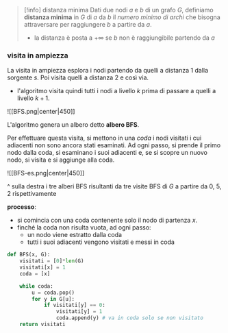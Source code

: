 > [!info] distanza minima
> Dati due nodi $a$ e $b$ di un grafo $G$, definiamo **distanza minima** in $G$ di $a$ da $b$ il *numero minimo di archi* che bisogna attraversare per raggiungere $b$ a partire da $a$.
> - la distanza è posta a $+\infty$ se $b$ non è raggiungibile partendo da $a$

### visita in ampiezza
La visita in ampiezza esplora i nodi partendo da quelli a distanza $1$ dalla sorgente $s$. Poi visita quelli a distanza $2$ e così via.
- l'algoritmo visita quindi tutti i nodi a livello $k$ prima di passare a quelli a livello $k+1$.

![[BFS.png|center|450]]

L'algoritmo genera un albero detto **albero BFS**.

Per effettuare questa visita, si mettono in una *coda* i nodi visitati i cui adiacenti non sono ancora stati esaminati.
Ad ogni passo, si prende il primo nodo dalla coda, si esaminano i suoi adiacenti e, se si scopre un nuovo nodo, si visita e si aggiunge alla coda.

![[BFS-es.png|center|450]]

^ sulla destra i tre alberi BFS risultanti da tre visite BFS di $G$ a partire da $0$, $5$, $2$ rispettivamente

**processo**:
- si comincia con una coda contenente solo il nodo di partenza $x$.
- finché la coda non risulta vuota, ad ogni passo:
	- un nodo viene estratto dalla coda
	- tutti i suoi adiacenti vengono visitati e messi in coda

```python
def BFS(x, G):
	visitati = [0]*len(G)
	visitati[x] = 1
	coda = [x]

	while coda:
		u = coda.pop()
		for y in G[u]:
			if visitati[y] == 0:
				visitati[y] = 1
				coda.append(y) # va in coda solo se non visitato
	return visitati
```

